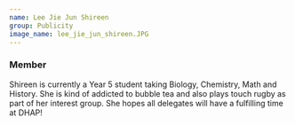 ```yaml
---
name: Lee Jie Jun Shireen
group: Publicity
image_name: lee_jie_jun_shireen.JPG
---
```


### Member

Shireen is currently a Year 5 student taking Biology, Chemistry, Math and History. She is kind of addicted to bubble tea and also plays touch rugby as part of her interest group. She hopes all delegates will have a fulfilling time at DHAP! 